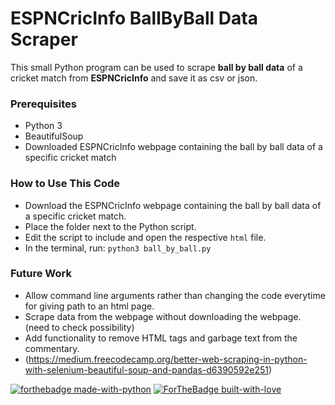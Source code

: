 # ESPNCricInfo BallByBall Data Scraper
This small Python program can be used to scrape **ball by ball data** of a cricket match from **ESPNCricInfo** and save it as csv or json.

### Prerequisites
- Python 3
- BeautifulSoup
- Downloaded ESPNCricInfo webpage containing the ball by ball data of a specific cricket match

### How to Use This Code
- Download the ESPNCricInfo webpage containing the ball by ball data of a specific cricket match.
- Place the folder next to the Python script.
- Edit the script to include and open the respective `html` file.
- In the terminal, run: `python3 ball_by_ball.py`

### Future Work
- Allow command line arguments rather than changing the code everytime for giving path to an html page.
- Scrape data from the webpage without downloading the webpage. (need to check possibility)
- Add functionality to remove HTML tags and garbage text from the commentary.
- (https://medium.freecodecamp.org/better-web-scraping-in-python-with-selenium-beautiful-soup-and-pandas-d6390592e251)

[![forthebadge made-with-python](http://ForTheBadge.com/images/badges/made-with-python.svg)](https://www.python.org/) [![ForTheBadge built-with-love](http://ForTheBadge.com/images/badges/built-with-love.svg)]()
